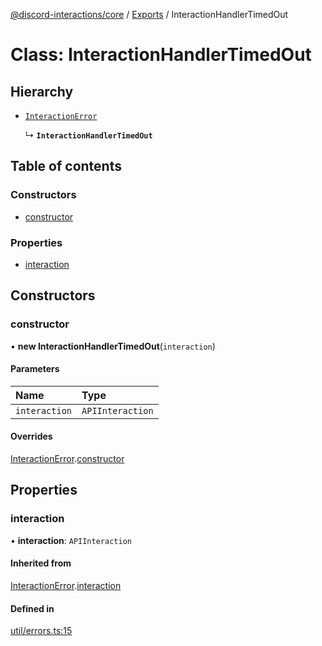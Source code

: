 [@discord-interactions/core](../README.md) / [Exports](../modules.md) / InteractionHandlerTimedOut

# Class: InteractionHandlerTimedOut

## Hierarchy

- [`InteractionError`](InteractionError.md)

  ↳ **`InteractionHandlerTimedOut`**

## Table of contents

### Constructors

- [constructor](InteractionHandlerTimedOut.md#constructor)

### Properties

- [interaction](InteractionHandlerTimedOut.md#interaction)

## Constructors

### constructor

• **new InteractionHandlerTimedOut**(`interaction`)

#### Parameters

| Name | Type |
| :------ | :------ |
| `interaction` | `APIInteraction` |

#### Overrides

[InteractionError](InteractionError.md).[constructor](InteractionError.md#constructor)

## Properties

### interaction

• **interaction**: `APIInteraction`

#### Inherited from

[InteractionError](InteractionError.md).[interaction](InteractionError.md#interaction)

#### Defined in

[util/errors.ts:15](https://github.com/ssMMiles/discord-interactions/blob/e15756f/packages/core/src/util/errors.ts#L15)
